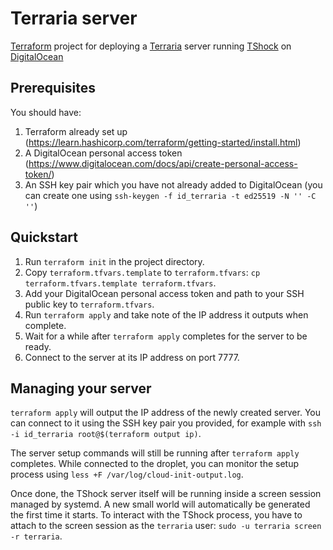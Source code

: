 # Terraria server
[Terraform](https://www.terraform.io/) project for deploying a
[Terraria](https://terraria.org/) server running
[TShock](https://tshock.co/xf/index.php) on
[DigitalOcean](https://www.digitalocean.com/)

## Prerequisites

You should have:

1. Terraform already set up
   (https://learn.hashicorp.com/terraform/getting-started/install.html)
2. A DigitalOcean personal access token
   (https://www.digitalocean.com/docs/api/create-personal-access-token/)
3. An SSH key pair which you have not already added to DigitalOcean (you can
   create one using `ssh-keygen -f id_terraria -t ed25519 -N '' -C ''`)

## Quickstart

1. Run `terraform init` in the project directory.
2. Copy `terraform.tfvars.template` to `terraform.tfvars`: `cp
   terraform.tfvars.template terraform.tfvars`.
3. Add your DigitalOcean personal access token and path to your SSH public key
   to `terraform.tfvars`.
4. Run `terraform apply` and take note of the IP address it outputs when
   complete.
5. Wait for a while after `terraform apply` completes for the server to be
   ready.
6. Connect to the server at its IP address on port 7777.

## Managing your server

`terraform apply` will output the IP address of the newly created server. You
can connect to it using the SSH key pair you provided, for example with `ssh -i
id_terraria root@$(terraform output ip)`.

The server setup commands will still be running after `terraform apply`
completes. While connected to the droplet, you can monitor the setup process
using `less +F /var/log/cloud-init-output.log`.

Once done, the TShock server itself will be running inside a screen session
managed by systemd. A new small world will automatically be generated the first
time it starts. To interact with the TShock process, you have to attach to the
screen session as the `terraria` user: `sudo -u terraria screen -r terraria`.

